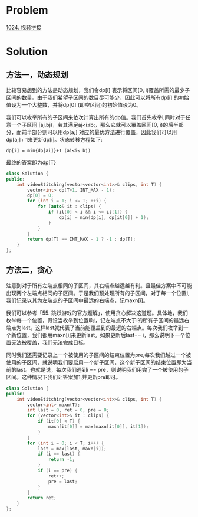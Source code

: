 # Problem

[1024. 视频拼接](https://leetcode-cn.com/problems/video-stitching/)

# Solution

## 方法一，动态规划

比较容易想到的方法是动态规划，我们令dp[i] 表示将区间[0, i)覆盖所需的最少子区间的数量。由于我们希望子区间的数目尽可能少，因此可以将所有dp[i] 的初始值设为一个大整数，并将dp[0] (即空区间)的初始值设为0。

我们可以枚举所有的子区间来依次计算出所有的dp值。我们首先枚举i,同时对于任意一个子区间 [aj,bj)，若其满足aj<i≤b;，那么它就可以覆盖区间[0, i)的后半部分，而前半部分则可以用dp[a;] 对应的最优方法进行覆盖，因此我们可以用dp[a;]+ 1来更新dp[i]。状态转移方程如下:

`dp[i] = min{dp[ai]}+1 (ai<i≤ bj)`

最终的答案即为dp[T}

```c++
class Solution {
public:
    int videoStitching(vector<vector<int>>& clips, int T) {
        vector<int> dp(T+1, INT_MAX - 1);
        dp[0] = 0;
        for (int i = 1; i <= T; ++i) {
            for (auto& it : clips) {
                if (it[0] < i && i <= it[1]) {
                    dp[i] = min(dp[i], dp[it[0]] + 1);
                }
            }
        }
        return dp[T] == INT_MAX - 1 ? -1 : dp[T];
    }
};
```

## 方法二，贪心

注意到对于所有左端点相同的子区间，其右端点越远越有利。且最佳方案中不可能出现两个左端点相同的子区间。于是我们预处理所有的子区间，对于每一个位置i,我们记录以其为左端点的子区间中最远的右端点，记maxn[i]。

我们可以参考「55. 跳跃游戏的官方题解」，使用贪心解决这道题。具体地，我们枚举每一个位置，假设当枚举到位置i时，记左端点不大于i的所有子区间的最远右端点为last。这样last就代表了当前能覆盖到的最远的右端点。每次我们枚举到一个新位置，我们都用maxn[i]来更新last。如果更新后last== i，那么说明下一个位置无法被覆盖，我们无法完成目标。

同时我们还需要记录上一个被使用的子区间的结束位置为pre,每次我们越过一个被使用的子区间，就说明我们要启用一个新子区间，这个新子区间的结束位置即为当前的last。也就是说，每次我们遇到i == pre，则说明我们用完了一个被使用的子区间。这种情况下我们让答案加1,并更新pre即可。

```c++
class Solution {
public:
    int videoStitching(vector<vector<int>>& clips, int T) {
        vector<int> maxn(T);
        int last = 0, ret = 0, pre = 0;
        for (vector<int>& it : clips) {
            if (it[0] < T) {
                maxn[it[0]] = max(maxn[it[0]], it[1]);
            }
        }
        for (int i = 0; i < T; i++) {
            last = max(last, maxn[i]);
            if (i == last) {
                return -1;
            }
            if (i == pre) {
                ret++;
                pre = last;
            }
        }
        return ret;
    }
};
```

